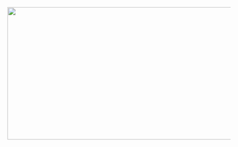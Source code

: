 
<p align="center">
  <img width="600" height="300" src="https://i.pinimg.com/474x/55/dc/65/55dc65c2f21f8c19bb99f14b93f308d4.jpg">
</p>
<!---
thedonniedarko/thedonniedarko is a ✨ special ✨ repository because its `README.md` (this file) appears on your GitHub profile.
You can click the Preview link to take a look at your changes.
--->
